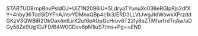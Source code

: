$START$UDBrnpBnvPsldOJ+UiZ1N2096lU+5LdryaTYunuXc036eRGIpRjs2dfXY+4nby36TodSlDYFnA/ntvYDMnxQBp4c1k3/ERD3LLVtJwgJtdWowkXPrzddGKzV3QWBiR2OkOax4ntLirK2uf6eAUpGcHrov6T22Iy8eZTMfurfrdTnAw/aDGy58Ze9Ug1DJFD/B4W0CDvv6pN1iuS7/ms+Pg==$END$